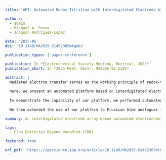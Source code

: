 ```yaml
---
title: 'ART: Automated Redox-Titration with Interdigitated Electrode Arrays for Energy Storage Materials'

authors:
  - admin
  - Michael A. Pence
  - Joaquín Rodríguez-López

date: '2025-05'
doi: '10.1149/MA2025-01452385mtgabs'

publication_types: ['paper-conference']

publication: In *Electrochemical Society Meeting, Montreal, 2025*
publication_short: In *2025 Meet. Abstr. MA2025-01 2385*

abstract: |
  Mediated electron transfer serves as the working principle of redox-targeting flow batteries (RTFBs), a promising technology that requires optimization across a vast parameter space, including different energy storage materials, redox mediators, and electrolyte conditions. The method of electrochemical surface interrogation scanning electrochemical microscopy (SI-SECM) has been developed to understand the mediated electron transfer process between a redox mediator and a surface-confined species. However, this technique is often labor-intensive, low-throughput, and incompatible with automation and thus limits its applications for systematic studies such as optimizing RTFBs.
  
  Here, we present an automated platform based on interdigitated electrode arrays (IDAs) that enables high-throughput redox-titration measurements. Leveraging Python libraries developed by our group, we seamlessly interface electrochemical workstations and hardware components such as a syringe pump, achieving full automation of tasks traditionally requiring human intervention.
  
  To demonstrate the capability of our platform, we performed automated redox-titration measurements on polypyrrole (PPy), a conductive polymer that has found uses in pseudocapacitors. A total number of 504 SI measurements were conducted in 50 hours, covering a broad parameter space that included different IDA electrode gap widths, PPy charging potential, voltammetric scan rates, and electrolyte concentrations, with hexaammineruthenium(III) (Ru(NH3)63+) as the redox mediator. Our results demonstrated high reproducibility and revealed the effects of charging potential and electrolyte concentration on the charge storage behavior of PPy. Finite-element simulations further provided insights into the charge transfer kinetics between PPy and the redox mediator.
  
  We then extended the use of our platform to Prussian blue analogues (PBAs), a promising material for RTFBs to perform automated redox targeting experiments with different electrolytes and redox mediators. The high-throughput, programmable, and versatile nature of our platform establishes a practical way for advanced investigations into systems that require large-scale combinatorial studies.

summary: An interdigitated electrode array-based automated electrochemistry platform to study the mediated electron transfer processes of electrodeposited redox-active polymer and Prussian blue via automated redox titration measurements.

tags:
  - Flow Batteries Beyond Vanadium (I08)

featured: true

url_pdf: 'https://iopscience.iop.org/article/10.1149/MA2025-01452385mtgabs/meta'
---
```

